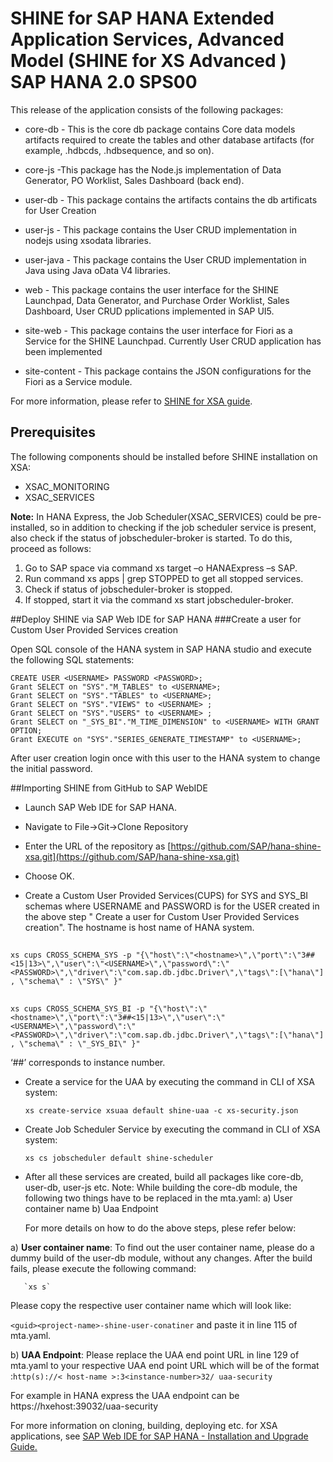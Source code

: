 SHINE for SAP HANA Extended Application Services, Advanced Model (SHINE for XS Advanced ) SAP HANA 2.0 SPS00
===============
This release of the application consists of the following packages:



- core-db - This is the core db package contains Core data models artifacts required to create the tables and other database artifacts (for example, .hdbcds, .hdbsequence, and so on).


- core-js -This package has the Node.js implementation of Data Generator, PO Worklist, Sales Dashboard (back end).


- user-db - This package contains the artifacts contains the db artificats for User Creation 


- user-js - This package contains the User CRUD implementation in nodejs using xsodata libraries.

- user-java - This package contains the User CRUD implementation in Java using Java oData V4 libraries.

- web - This package contains the user interface for the SHINE Launchpad, Data Generator, and Purchase Order Worklist, Sales Dashboard, User CRUD pplications implemented in SAP UI5.

- site-web - This package contains the user interface for Fiori as a Service for the SHINE Launchpad. Currently User CRUD application has been implemented

- site-content - This package contains the JSON configurations for the Fiori as a Service module.

For more information, please refer to [SHINE for XSA guide](https://help.sap.com/doc/21bd6e2efc784ef19661c6302a0e83ae/2.0.00/en-US/SAP_HANA_Interactive_Education_SHINE_for_SAP_HANA_XS_Advanced_en.pdf).
## Prerequisites
The following components should be installed before SHINE installation on XSA:

- XSAC_MONITORING   
- XSAC_SERVICES  

**Note:** In HANA Express, the Job Scheduler(XSAC_SERVICES) could be pre-installed, so in addition to checking if the job scheduler service is present, also check if the status of jobscheduler-broker is started.
To do this, proceed as follows:
 
1. Go to SAP space via command xs target –o HANAExpress –s SAP.
2.  Run command xs apps | grep STOPPED to get all stopped services.
3.   Check if status of jobscheduler-broker is stopped.
4.   If stopped, start it via the command xs start jobscheduler-broker.  
 

##Deploy SHINE via SAP Web IDE for SAP HANA 
###Create a user for Custom User Provided Services creation

Open SQL console of the HANA system in SAP HANA studio and execute the following SQL statements:

    CREATE USER <USERNAME> PASSWORD <PASSWORD>;  
    Grant SELECT on "SYS"."M_TABLES" to <USERNAME>;
    Grant SELECT on "SYS"."TABLES" to <USERNAME>;
    Grant SELECT on "SYS"."VIEWS" to <USERNAME> ;
    Grant SELECT on "SYS"."USERS" to <USERNAME> ;
    Grant SELECT on "_SYS_BI"."M_TIME_DIMENSION" to <USERNAME> WITH GRANT OPTION;
    Grant EXECUTE on "SYS"."SERIES_GENERATE_TIMESTAMP" to <USERNAME>;
 
After user creation login once with this user to the HANA system to change the initial password.   



##Importing SHINE from GitHub to SAP WebIDE

- Launch SAP Web IDE for SAP HANA.

- Navigate to File->Git->Clone Repository
- Enter the URL of the repository as [https://github.com/SAP/hana-shine-xsa.git](https://github.com/SAP/hana-shine-xsa.git)

- Choose OK.

- Create a Custom User Provided Services(CUPS) for SYS and SYS_BI schemas where USERNAME and PASSWORD is for the USER created in the above step "  Create a user for Custom User Provided Services creation". The hostname is host name of HANA system. 

##
    xs cups CROSS_SCHEMA_SYS -p "{\"host\":\"<hostname>\",\"port\":\"3##<15|13>\",\"user\":\"<USERNAME>\",\"password\":\"<PASSWORD>\",\"driver\":\"com.sap.db.jdbc.Driver\",\"tags\":[\"hana\"] , \"schema\" : \"SYS\" }"
    


   

##

     
    xs cups CROSS_SCHEMA_SYS_BI -p "{\"host\":\"<hostname>\",\"port\":\"3##<15|13>\",\"user\":\"<USERNAME>\",\"password\":\"<PASSWORD>\",\"driver\":\"com.sap.db.jdbc.Driver\",\"tags\":[\"hana\"] , \"schema\" : \"_SYS_BI\" }"

‘##’ corresponds to instance number.

- Create a service for the UAA by executing the command in CLI of XSA system:

    `xs create-service xsuaa default shine-uaa -c xs-security.json`

- Create Job Scheduler Service by executing the command in CLI of XSA system:
  
    `xs cs jobscheduler default shine-scheduler`

- 	After all these services are created, build all packages like core-db, user-db, user-js etc.
	Note: While building the core-db module, the following two things have to be replaced in the mta.yaml:
a)	User container name
b)	Uaa Endpoint 
	
	For more details on how to do the above steps, plese refer below:
	
   a)	**User container name**: To find out the user container name, please do a dummy build of the user-db module, without any changes. After the build fails, please execute the following command:

       `xs s`          
                                                                                               

   Please copy the respective user container name which will look like:

  `<guid><project-name>-shine-user-conatiner` and paste it in line 115 of mta.yaml.

   b)	**UAA Endpoint**: Please replace the UAA end point URL in line 129 of mta.yaml to your respective UAA end point URL which will    be of the format :`http(s)://< host-name >:3<instance-number>32/ uaa-security`

   For example in HANA express the UAA endpoint can be https://hxehost:39032/uaa-security

   For more information on cloning, building, deploying etc. for XSA applications, see [SAP Web IDE for SAP HANA - Installation and  Upgrade Guide. ](https://help.sap.com/viewer/1a8e7ab05a2e4119b02b702f211422f5/2.0.01/en-US)

